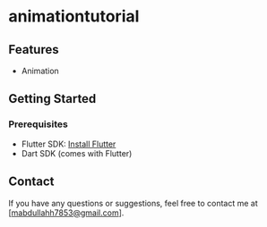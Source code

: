 # animationtutorial

## Features

- Animation

## Getting Started

### Prerequisites

- Flutter SDK: [Install Flutter](https://flutter.dev/docs/get-started/install)
- Dart SDK (comes with Flutter)


## Contact

If you have any questions or suggestions, feel free to contact me at [mabdullahh7853@gmail.com].
 

 
